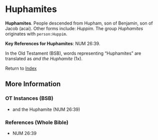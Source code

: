 # Huphamites
**Huphamites**. 
People descended from Hupham, son of Benjamin, son of Jacob (acai). 
Other forms include: 
*Huppim*. 
The group _Huphamites_ originates with `person:Huppim`. 


**Key References for Huphamites**: 
NUM 26:39. 


In the Old Testament (BSB), words representing “Huphamites” are translated as 
*and the Huphamite* (1x). 




Return to [Index](00-Index.md)

## More Information

### OT Instances (BSB)

* and the Huphamite (NUM 26:39)



### References (Whole Bible)

* NUM 26:39



